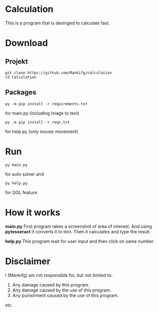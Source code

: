 # Calculation
This is a program that is desinged to calculate fast.

# Download

## Projekt

```
git clone https://github.com/Mankifg/calculation
cd Calculation
```

## Packages
```
py -m pip install -r requirements.txt
```
for main.py (including image to text)

```
py -m pip install -r reqs.txt
```

for help.py (only mouse movement)

# Run
```
py main.py
```
for auto solver
and
```
py help.py
```
for QOL feature.

# How it works
 
__main.py__
First program takes a screenshot of area of interest. And using __pytesseract__ it converts it to text. Then it calculates and type the result.

__help.py__
This program wait for user input and then click on same number


# Disclaimer

I (Mankifg) am not responsible for, but not limited to:
1. Any damage caused by this program.
2. Any damage caused by the use of this program.
3. Any punishment caused by the use of this program.

etc.
